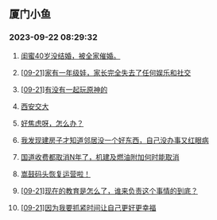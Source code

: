 ## 厦门小鱼 
### 2023-09-22 08:29:32

1. [闺蜜40岁没结婚，被全家催婚。](http://bbs.xmfish.com/read-htm-tid-18076294.html)

2. [[09-21]家有一年级娃，家长完全失去了任何娱乐和社交](http://bbs.xmfish.com/read-htm-tid-18076299.html)

3. [[09-21]有没有一起玩原神的](http://bbs.xmfish.com/read-htm-tid-18076532.html)

4. [西安交大](http://bbs.xmfish.com/read-htm-tid-18076293.html)

5. [好焦虑呀，怎么办？](http://bbs.xmfish.com/read-htm-tid-18076197.html)

6. [我发现建房子才知道邻居没一个好东西，自己没办事又红眼病](http://bbs.xmfish.com/read-htm-tid-18076433.html)

7. [国道收费都取消N年了，机建及燃油附加何时能取消](http://bbs.xmfish.com/read-htm-tid-18076199.html)

8. [嵩鼓码头恢复运营啦！](http://bbs.xmfish.com/read-htm-tid-18076446.html)

9. [[09-21]现在的教育是怎么了，谁来负责这个事情的到底？](http://bbs.xmfish.com/read-htm-tid-18076502.html)

10. [[09-21]因为我要抓紧时间让自己更好更幸福](http://bbs.xmfish.com/read-htm-tid-18076321.html)

